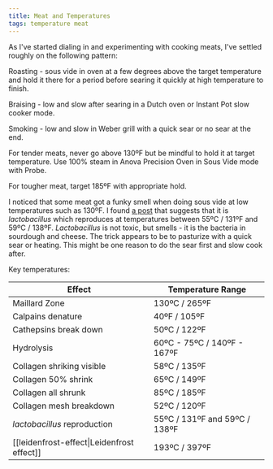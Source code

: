 ```yaml
---
title: Meat and Temperatures
tags: temperature meat
---
```

As I've started dialing in and experimenting with cooking meats, I've settled roughly on the following pattern:

Roasting - sous vide in oven at a few degrees above the target temperature and hold it there for a period before searing it quickly at high temperature to finish.

Braising - low and slow after searing in a Dutch oven or Instant Pot slow cooker mode.

Smoking - low and slow in Weber grill with a quick sear or no sear at the end.

For tender meats, never go above 130ºF but be mindful to hold it at target temperature. Use 100% steam in Anova Precision Oven in Sous Vide mode with Probe.

For tougher meat, target 185ºF with appropriate hold.

I noticed that some meat got a funky smell when doing sous vide at low temperatures such as 130ºF. I found [a post](https://stefangourmet.com/2017/11/01/how-to-prevent-a-bad-smell-with-long-and-low-sous-vide-cooks/) that suggests that it is _lactobacillus_ which reproduces at temperatures between 55ºC / 131ºF and 59ºC / 138ºF. _Lactobacillus_ is not toxic, but smells - it is the bacteria in sourdough and cheese. The trick appears to be to pasturize with a quick sear or heating. This might be one reason to do the sear first and slow cook after.

Key temperatures:

| Effect | Temperature Range |
|---|---|
| Maillard Zone | 130ºC / 265ºF |
| Calpains denature | 40ºF / 105ºF |
| Cathepsins break down | 50ºC / 122ºF |
| Hydrolysis | 60ºC - 75ºC / 140ºF - 167ºF |
| Collagen shriking visible | 58ºC / 135ºF |
| Collagen 50% shrink | 65ºC / 149ºF |
| Collagen all shrunk | 85ºC / 185ºF |
| Collagen mesh breakdown | 52ºC / 120ºF |
| _lactobacillus_ reproduction | 55ºC / 131ºF and 59ºC / 138ºF |
| [[leidenfrost-effect\|Leidenfrost effect]] |193ºC / 397ºF||